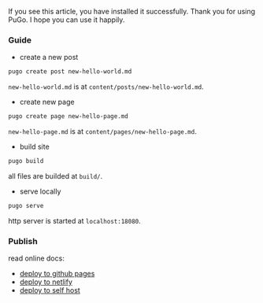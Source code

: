 
If you see this article, you have installed it successfully. Thank you for using PuGo. I hope you can use it happily.

<!--more-->

### Guide

- create a new post

```bash
pugo create post new-hello-world.md
```

`new-hello-world.md` is at `content/posts/new-hello-world.md`.

- create new page

```bash
pugo create page new-hello-page.md
```

`new-hello-page.md` is at `content/pages/new-hello-page.md`.

- build site

```bash
pugo build
```

all files are builded at `build/`.

- serve locally

```bash
pugo serve
```

http server is started at `localhost:18080`.

### Publish

read online docs:

- [deploy to github pages](#)
- [deploy to netlify](#)
- [deploy to self host](#)